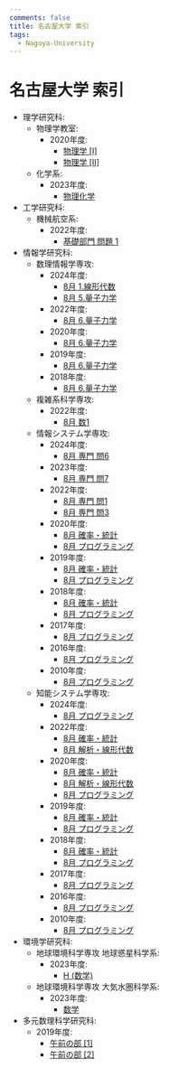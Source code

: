 ```yaml
---
comments: false
title: 名古屋大学 索引
tags:
  - Nagoya-University
---
```

# 名古屋大学 索引

- 理学研究科:
    - 物理学教室:
        - 2020年度:
            - [物理学 \[I\]](science/phys_2020_I.md)
            - [物理学 \[II\]](science/phys_2020_II.md)
    - 化学系:
        - 2023年度:
            - [物理化学](science/phys_2023_chem_phys.md)
- 工学研究科:
    - 機械航空系:
        - 2022年度:
            - [基礎部門 問題 1](engineering/mae_2021_kiso_1.md)
- 情報学研究科:
    - 数理情報学専攻:
        - 2024年度:
            - [8月 1.線形代数](informatics/mi_202308_1.md)
            - [8月 5.量子力学](informatics/mi_202308_5.md)
        - 2022年度:
            - [8月 6.量子力学](informatics/mi_202108_6.md)
        - 2020年度:
            - [8月 6.量子力学](informatics/mi_201908_6.md)
        - 2019年度:
            - [8月 6.量子力学](informatics/mi_201808_6.md)
        - 2018年度:
            - [8月 6.量子力学](informatics/mi_201708_6.md)
    - 複雑系科学専攻:
        - 2022年度:
            - [8月 数1](informatics/complex_202108_1.md)
    - 情報システム学専攻:
        - 2024年度:
            - [8月 専門 問6](informatics/is_202308_senmon_6.md)
        - 2023年度:
            - [8月 専門 問7](informatics/is_202208_senmon_7.md)
        - 2022年度:
            - [8月 専門 問1](informatics/is_202108_senmon_1.md)
            - [8月 専門 問3](informatics/is_202108_senmon_3.md)
        - 2020年度:
            - [8月 確率・統計](informatics/is_201908_prob_stat.md)
            - [8月 プログラミング](informatics/is_201908_programming.md)
        - 2019年度:
            - [8月 確率・統計](informatics/is_201808_prob_stat.md)
            - [8月 プログラミング](informatics/is_201808_programming.md)
        - 2018年度:
            - [8月 確率・統計](informatics/is_201708_prob_stat.md)
            - [8月 プログラミング](informatics/is_201708_programming.md)
        - 2017年度:
            - [8月 プログラミング](informatics/is_201608_programming.md)
        - 2016年度:
            - [8月 プログラミング](informatics/is_201508_programming.md)
        - 2010年度:
            - [8月 プログラミング](informatics/is_200908_programming.md)
    - 知能システム学専攻:
        - 2024年度:
            - [8月 プログラミング](informatics/aisys_202308_programming.md)
        - 2022年度:
            - [8月 確率・統計](informatics/aisys_202108_prob_stat.md)
            - [8月 解析・線形代数](informatics/aisys_202108_analy_algebra.md)
        - 2020年度:
            - [8月 確率・統計](informatics/is_201908_prob_stat.md)
            - [8月 解析・線形代数](informatics/aisys_201908_analy_algebra.md)
            - [8月 プログラミング](informatics/is_201908_programming.md)
        - 2019年度:
            - [8月 確率・統計](informatics/is_201808_prob_stat.md)
            - [8月 プログラミング](informatics/is_201808_programming.md)
        - 2018年度:
            - [8月 確率・統計](informatics/is_201708_prob_stat.md)
            - [8月 プログラミング](informatics/is_201708_programming.md)
        - 2017年度:
            - [8月 プログラミング](informatics/is_201608_programming.md)
        - 2016年度:
            - [8月 プログラミング](informatics/is_201508_programming.md)
        - 2010年度:
            - [8月 プログラミング](informatics/is_200908_programming.md)
- 環境学研究科:
    - 地球環境科学専攻 地球惑星科学系:
        - 2023年度:
            - [H (数学)](EES/eps_2023_H_math.md)
    - 地球環境科学専攻 大気水圏科学系:
        - 2023年度:
            - [数学](EES/has_2023_H_math.md)
- 多元数理科学研究科:
    - 2019年度:
        - [午前の部 \[1\]](mathematics/math_201807_1.md)
        - [午前の部 \[2\]](mathematics/math_201807_2.md)